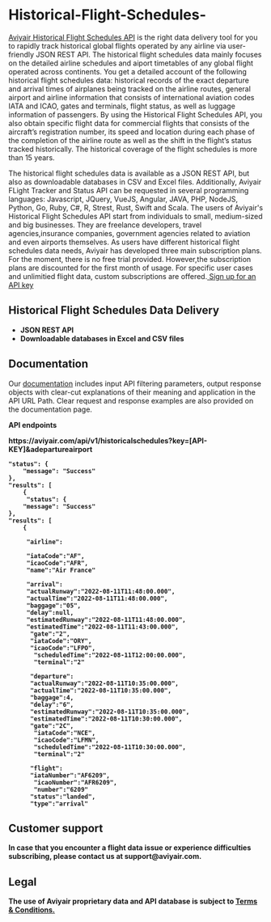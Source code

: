 # Historical-Flight-Schedules-
<a href="https://aviyair.com/historical-flight-schedules-api/" rel="nofollow"> Aviyair Historical Flight Schedules API</a> is the right data delivery tool for you to rapidly track historical global flights operated by any airline via user-friendly JSON REST API. The historical flight schedules data mainly focuses on the detailed airline schedules and aiport timetables of any global flight operated across continents. 
You get a detailed account of the following historical flight schedules data: historical records of the exact departure and arrival times of airplanes being tracked on the airline routes, general airport and airline information that consists of international aviation codes IATA and ICAO, gates and terminals, flight status, as well as luggage information of passengers. By using the Historical Flight Schedules API, you also obtain specific flight data for commercial flights that consists of the aircraft’s registration number, its speed and location during each phase of the completion of the airline route as well as the shift in the flight’s status tracked historically. The historical coverage of the flight schedules is more than 15 years. 

The historical flight schedules data is available as a JSON REST API, but also as downloadable databases in CSV and Excel files. Additionally, Aviyair FLight Tracker and Status API can be requested in several programming languages: Javascript, JQuery, VueJS, Angular, JAVA, PHP, NodeJS, Python, Go, Ruby, C#, R, Strest, Rust, Swift and Scala. 
The users of Aviyair's Historical Flight Schedules API start from individuals to small, medium-sized and big businesses. They are freelance developers, travel agencies,insurance companies, government agencies related to aviation and even airports themselves. 
As users have different historical flight schedules data needs, Aviyair has developed three main subscription plans. For the moment, there is no free trial provided. However,the subscription plans are discounted for the first month of usage. For specific user cases and unlimitied flight data, custom subscriptions are offered.<a href="https://aviyair.com/pricing-subscription-plans/" rel="nofollow"> Sign up for an API key</a>

<h2> Historical Flight Schedules Data Delivery</h2>
<ul>
 	<li><strong>JSON REST API</strong></li>
 	<li><strong>Downloadable databases in Excel and CSV files </strong></li>
</ul>

<h2>Documentation</h2>

Our <a href="https://aviyair.com/documentation/" rel="nofollow">documentation</a> includes input API filtering parameters, output response objects with clear-cut explanations of their meaning and application in the API URL Path. Clear request and response examples are also provided on the documentation page.

<p><strong>API endpoints<p>
https://aviyair.com/api/v1/historicalschedules?key=[API-KEY]&adepartureairport



    "status": {
        "message": "Success"
    },
    "results": [
        {
         "status": {
        "message": "Success"
    },
    "results": [
        {
          
         "airline":

         "iataCode":"AF",
         "icaoCode":"AFR",
         "name":"Air France"

         "arrival":
         "actualRunway":"2022-08-11T11:48:00.000",
         "actualTime":"2022-08-11T11:48:00.000",
         "baggage":"05",
         "delay":null,
         "estimatedRunway":"2022-08-11T11:48:00.000",
         "estimatedTime":"2022-08-11T11:43:00.000",
          "gate":"2",
          "iataCode":"ORY",
          "icaoCode":"LFPO",
           "scheduledTime":"2022-08-11T12:00:00.000",
           "terminal":"2"

          "departure":
          "actualRunway":"2022-08-11T10:35:00.000",
          "actualTime":"2022-08-11T10:35:00.000",
          "baggage":4,
          "delay":"6",
          "estimatedRunway":"2022-08-11T10:35:00.000",
          "estimatedTime":"2022-08-11T10:30:00.000",
          "gate":"2C",
           "iataCode":"NCE",
           "icaoCode":"LFMN",
           "scheduledTime":"2022-08-11T10:30:00.000",
           "terminal":"2"

          "flight":
          "iataNumber":"AF6209",
           "icaoNumber":"AFR6209",
           "number":"6209"
          "status":"landed",
          "type":"arrival" 
                    

<h2>Customer support</h2>
In case that you encounter a flight data issue or experience difficulties subscribing, please contact us at support@aviyair.com.

<h2>Legal</h2>
<p> The use of Aviyair proprietary data and API database is subject to  <a href="https://aviyair.com/terms-and-conditions/"> Terms &amp; Conditions.</a></p>

